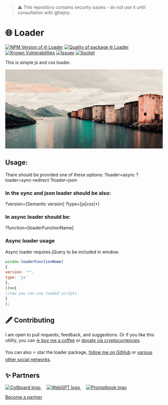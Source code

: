> :warning: This repository contains security issues - do not use it until consultation with @hejny .

# 🌐 Loader

<!--Badges-->
<!--⚠️WARNING: This section was generated by https://github.com/hejny/batch-project-editor/blob/main/src/workflows/800-badges/badges.ts so every manual change will be overwritten.-->


[![NPM Version of 🌐 Loader](https://badge.fury.io/js/loader.svg)](https://www.npmjs.com/package/loader)
[![Quality of package 🌐 Loader](https://packagequality.com/shield/loader.svg)](https://packagequality.com/#?package=loader)
[![Known Vulnerabilities](https://snyk.io/test/github/hejny/loader/badge.svg)](https://snyk.io/test/github/hejny/loader)
[![Issues](https://img.shields.io/github/issues/hejny/loader.svg?style=flat)](https://github.com/hejny/loader/issues)
[![Socket](https://socket.dev/api/badge/npm/package/loader)](https://socket.dev/npm/package/loader)
<!--[![License of 🌐 Loader](https://img.shields.io/github/license/hejny/loader.svg?style=flat)](https://github.com/hejny/loader/blob/main/LICENSE)-->

<!--/Badges-->

This is simple js and css loader.



<!--Wallpaper-->
<!--⚠️WARNING: This section was generated by https://github.com/hejny/batch-project-editor/blob/main/src//workflows/315-ai-generated-wallpaper/4-aiGeneratedWallpaperUseInReadme.ts so every manual change will be overwritten.-->
[![Wallpaper of 🌐 Loader](assets/ai/wallpaper/gallery/ba8a8600-1977-4a33-89e0-3831e8e6fa75-0_0.png)](https://www.midjourney.com/app/jobs/ba8a8600-1977-4a33-89e0-3831e8e6fa75)
<!--/Wallpaper-->

## Usage:

Thare should be provided one of these options:
?loader=async
?loader=sync-redirect
?loader=json

### In the sync and json loader should be also:
?version=[Semantic version]
?type=[js|css|*]

### In async loader should be:
?function=[loaderFunctionName]

### Async loader usage

Async loader requires jQuery to be included in window.

```javascript
window.loaderFunctionName(
{
version: '*',
type: 'js'
},
()=>{
//now you can use loaded scripts
}
);
```



<!--Contributing-->
<!--⚠️WARNING: This section was generated by https://github.com/hejny/batch-project-editor/blob/main/src/workflows/810-contributing/contributing.ts so every manual change will be overwritten.-->

## 🖋️ Contributing

I am open to pull requests, feedback, and suggestions. Or if you like this utility, you can [☕ buy me a coffee](https://www.buymeacoffee.com/hejny) or [donate via cryptocurrencies](https://github.com/hejny/hejny/blob/main/documents/crypto.md).

You can also ⭐ star the loader package, [follow me on GitHub](https://github.com/hejny) or [various other social networks](https://www.pavolhejny.com/contact/).

<!--/Contributing-->


<!--Partners-->
<!--⚠️WARNING: This section was generated by https://github.com/hejny/batch-project-editor/blob/main/src/workflows/820-partners/partners.ts so every manual change will be overwritten.-->

## ✨ Partners


<a href="https://collboard.com/">
  <img src="https://collboard.fra1.cdn.digitaloceanspaces.com/assets/18.12.1/logo-small.png" alt="Collboard logo" width="50"  />
</a>
&nbsp;&nbsp;&nbsp;
<a href="https://webgpt.cz/?partner=ph&utm_medium=referral&utm_source=github-readme&utm_campaign=partner-ph">
  <img src="https://webgpt.cz/_next/static/media/webgpt-blue.e2bf1fff.png" alt="WebGPT logo" width="70"  />
</a>
&nbsp;&nbsp;&nbsp;
<a href="https://github.com/webgptorg/promptbook">
  <img src="https://raw.githubusercontent.com/webgptorg/promptbook/main/other/design/logo.png" alt="Promptbook logo" width="45"  />
</a>


[Become a partner](https://www.pavolhejny.com/contact/)

<!--/Partners-->